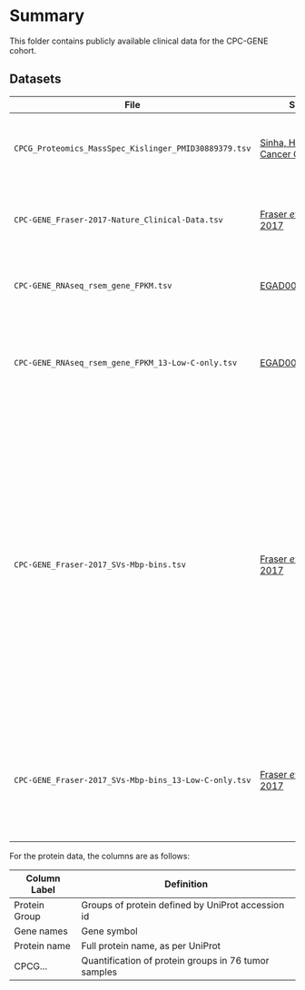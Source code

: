 # Summary

This folder contains publicly available clinical data for the CPC-GENE cohort.

## Datasets

| File                                                  | Source                                                                                  | Description                                                                                                                                                                                                                                                                                                                        |
| ----------------------------------------------------- | --------------------------------------------------------------------------------------- | ---------------------------------------------------------------------------------------------------------------------------------------------------------------------------------------------------------------------------------------------------------------------------------------------------------------------------------- |
| `CPCG_Proteomics_MassSpec_Kislinger_PMID30889379.tsv` | [Sinha, Huang _et al._, Cancer Cell, 2019](https://doi.org/10.1016/j.ccell.2019.02.005) | Table S2. Proteins detected by mass spec in CPC-GENE patients.                                                                                                                                                                                                                                                                     |
| `CPC-GENE_Fraser-2017-Nature_Clinical-Data.tsv`       | [Fraser _et al._, Nature, 2017](https://doi.org/10.1038/nature20788)                    | Table S1. Clinical information from patients in the CPC-GENE cohort.                                                                                                                                                                                                                                                               |
| `CPC-GENE_RNAseq_rsem_gene_FPKM.tsv`                  | [EGAD00001004424](https://www.ebi.ac.uk/ega/datasets/EGAD00001004424)                   | RNA-seq for 144 CPC-GENE samples in FPKM format.                                                                                                                                                                                                                                                                                   |
| `CPC-GENE_RNAseq_rsem_gene_FPKM_13-Low-C-only.tsv`    | [EGAD00001004424](https://www.ebi.ac.uk/ega/datasets/EGAD00001004424)                   | RNA-seq for the 13 CPC-GENE samples for which we have Low-C in FPKM format.                                                                                                                                                                                                                                                        |
| `CPC-GENE_Fraser-2017_SVs-Mbp-bins.tsv`               | [Fraser _et al._, Nature, 2017](https://doi.org/10.1038/nature20788)                    | SVs detected in each patient, grouped into Mbp bins. Inversions = 1, deletions = 2, inter-chromosomal translocations = 3. `INV`, `DEL`, and `CTX` columns list percentage of patients with this type of structural variant in this bin. `Counts` column lists the total number of patients where some SV was detected in that bin. |
| `CPC-GENE_Fraser-2017_SVs-Mbp-bins_13-Low-C-only.tsv` | [Fraser _et al._, Nature, 2017](https://doi.org/10.1038/nature20788)                    | The same as `CPC-GENE_Fraser-2017_SVs-Mbp-bins.tsv`, but only including the 13 samples for which we've performed Low-C on.                                                                                                                                                                                                         |

For the protein data, the columns are as follows:

| Column Label  | Definition                                           |
| ------------- | ---------------------------------------------------- |
| Protein Group | Groups of protein defined by UniProt accession id    |
| Gene names    | Gene symbol                                          |
| Protein name  | Full protein name, as per UniProt                    |
| CPCG...       | Quantification of protein groups in 76 tumor samples |
